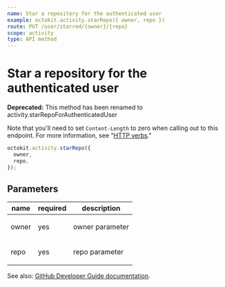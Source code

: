 ```yaml
---
name: Star a repository for the authenticated user
example: octokit.activity.starRepo({ owner, repo })
route: PUT /user/starred/{owner}/{repo}
scope: activity
type: API method
---
```


# Star a repository for the authenticated user

**Deprecated:** This method has been renamed to activity.starRepoForAuthenticatedUser

Note that you'll need to set `Content-Length` to zero when calling out to this endpoint. For more information, see "[HTTP verbs](https://developer.github.com/v3/#http-verbs)."

```js
octokit.activity.starRepo({
  owner,
  repo,
});
```

## Parameters

<table>
  <thead>
    <tr>
      <th>name</th>
      <th>required</th>
      <th>description</th>
    </tr>
  </thead>
  <tbody>
    <tr><td>owner</td><td>yes</td><td>

owner parameter

</td></tr>
<tr><td>repo</td><td>yes</td><td>

repo parameter

</td></tr>
  </tbody>
</table>

See also: [GitHub Developer Guide documentation](https://developer.github.com/v3/activity/starring/#star-a-repository-for-the-authenticated-user).

